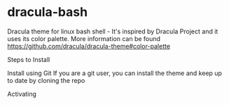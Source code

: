 # dracula-bash
Dracula theme for linux  bash shell - It's inspired by Dracula Project and it uses its  color palette.
More information can be found https://github.com/dracula/dracula-theme#color-palette


Steps to Install

Install using Git
If you are a git user, you can install the theme and keep up to date by cloning the repo



Activating 

